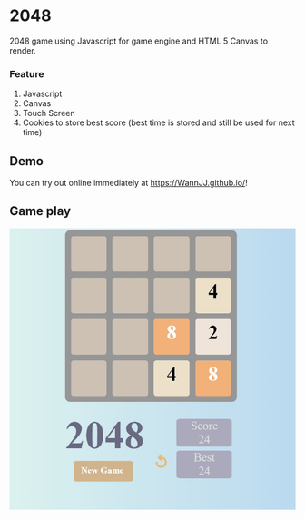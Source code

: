 # 2048

2048 game using Javascript for game engine and HTML 5 Canvas to render.
### Feature
1. Javascript
2. Canvas
3. Touch Screen
4. Cookies to store best score (best time is stored and still be used for next time)
## Demo
You can try out online immediately at <link>https://WannJJ.github.io/</link>!
## Game play
![Gameplay](Screenshots/Capture2048.JPG)


